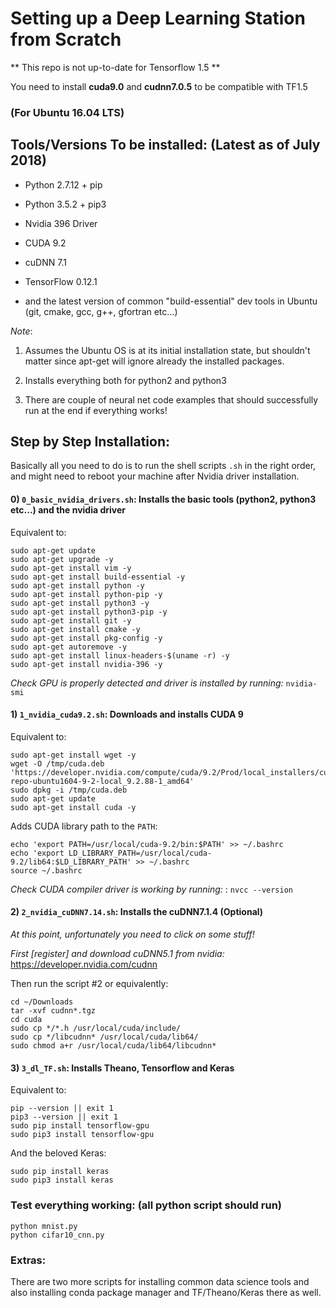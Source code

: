 Setting up a Deep Learning Station from Scratch
================================================

** This repo is not up-to-date for Tensorflow 1.5 **

You need to install **cuda9.0** and **cudnn7.0.5** to be compatible with TF1.5

### (For Ubuntu 16.04 LTS)

Tools/Versions To be installed: (Latest as of July 2018)
-----------------------------------------------------------

- Python 2.7.12 + pip
- Python 3.5.2 + pip3
- Nvidia 396 Driver
- CUDA 9.2
- cuDNN 7.1
- TensorFlow 0.12.1

- and the latest version of common "build-essential" dev tools in Ubuntu
(git, cmake, gcc, g++, gfortran etc...)

*Note*:

1) Assumes the Ubuntu OS is at its initial installation state, but shouldn't matter since apt-get will ignore already the installed packages.

2) Installs everything both for python2 and python3

3) There are couple of neural net code examples that should successfully run at the end if everything works!


Step by Step Installation:
-------------------------
Basically all you need to do is to run the shell scripts `.sh` in the right order, and might
need to reboot your machine after Nvidia driver installation.

#### 0) `0_basic_nvidia_drivers.sh`: Installs the basic tools (python2, python3 etc...) and the nvidia driver

Equivalent to:

```shell
sudo apt-get update
sudo apt-get upgrade -y
sudo apt-get install vim -y
sudo apt-get install build-essential -y
sudo apt-get install python -y
sudo apt-get install python-pip -y
sudo apt-get install python3 -y
sudo apt-get install python3-pip -y
sudo apt-get install git -y
sudo apt-get install cmake -y
sudo apt-get install pkg-config -y
sudo apt-get autoremove -y
sudo apt-get install linux-headers-$(uname -r) -y
sudo apt-get install nvidia-396 -y
```

*Check GPU is properly detected and driver is installed by running:* `nvidia-smi`

#### 1) `1_nvidia_cuda9.2.sh`: Downloads and installs CUDA 9

Equivalent to:

```shell
sudo apt-get install wget -y
wget -O /tmp/cuda.deb 'https://developer.nvidia.com/compute/cuda/9.2/Prod/local_installers/cuda-repo-ubuntu1604-9-2-local_9.2.88-1_amd64'
sudo dpkg -i /tmp/cuda.deb
sudo apt-get update
sudo apt-get install cuda -y
```

Adds CUDA library path to the `PATH`:

```shell
echo 'export PATH=/usr/local/cuda-9.2/bin:$PATH' >> ~/.bashrc
echo 'export LD_LIBRARY_PATH=/usr/local/cuda-9.2/lib64:$LD_LIBRARY_PATH' >> ~/.bashrc
source ~/.bashrc
```

*Check CUDA compiler driver is working by running:* : `nvcc --version`


#### 2) `2_nvidia_cuDNN7.14.sh`: Installs the cuDNN7.1.4 (Optional)

*At this point, unfortunately you need to click on some stuff!*

*First [register] and download cuDNN5.1 from nvidia:* <https://developer.nvidia.com/cudnn>

Then run the script #2 or equivalently:
```shell
cd ~/Downloads
tar -xvf cudnn*.tgz
cd cuda
sudo cp */*.h /usr/local/cuda/include/
sudo cp */libcudnn* /usr/local/cuda/lib64/
sudo chmod a+r /usr/local/cuda/lib64/libcudnn*
```

#### 3) `3_dl_TF.sh`: Installs Theano, Tensorflow and Keras

Equivalent to:

```shell
pip --version || exit 1
pip3 --version || exit 1
sudo pip install tensorflow-gpu
sudo pip3 install tensorflow-gpu
```

And the beloved Keras:

```shell
sudo pip install keras
sudo pip3 install keras
```

### Test everything working: (all python script should run)


```shell
python mnist.py
python cifar10_cnn.py
```

### Extras:
There are two more scripts for installing common data science tools and also installing conda
package manager and TF/Theano/Keras there as well.
